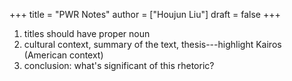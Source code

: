 +++
title = "PWR Notes"
author = ["Houjun Liu"]
draft = false
+++

1.  titles should have proper noun
2.  cultural context, summary of the text, thesis---highlight Kairos (American context)
3.  conclusion: what's significant of this rhetoric?
